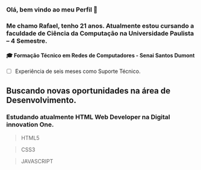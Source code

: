 ### Olá, bem vindo ao meu Perfil 👋

### Me chamo Rafael, tenho 21 anos. Atualmente estou cursando a faculdade de Ciência da Computação na Universidade Paulista – 4 Semestre. 

#### 🎓 Formação Técnico em Redes de Computadores - Senai Santos Dumont 
- [ ] Experiência de seis meses como Suporte Técnico. 

## Buscando novas oportunidades na área de Desenvolvimento. 

### Estudando atualmente HTML Web Developer na Digital innovation One.  

> HTML5       

>  CSS3

> JAVASCRIPT 

